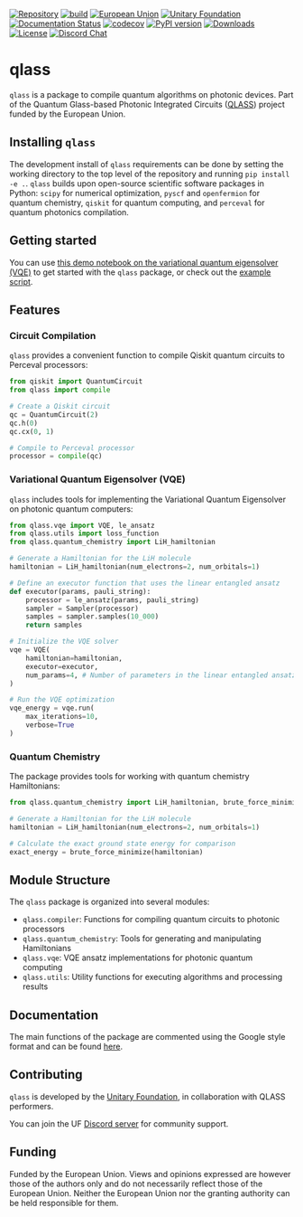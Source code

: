 [![Repository](https://img.shields.io/badge/GitHub-5C5C5C.svg?logo=github)](https://github.com/unitaryfund/qlass)
[![build](https://github.com/unitaryfoundation/qlass/actions/workflows/ci.yml/badge.svg?branch=main)](https://github.com/unitaryfoundation/qlass/actions)
[![European Union](https://img.shields.io/badge/Supported%20By-%20The%20EU-004494.svg)]([https://wellcomeleap.org](https://cordis.europa.eu/project/id/101135876))
[![Unitary Foundation](https://img.shields.io/badge/Supported%20By-Unitary%20Foundation-FFFF00.svg)](https://unitary.foundation)
[![Documentation Status](https://readthedocs.org/projects/qlass/badge/?version=stable)](https://qlass.readthedocs.io/en/stable/)
[![codecov](https://codecov.io/gh/unitaryfoundation/qlass/branch/main/graph/badge.svg)](https://codecov.io/gh/unitaryfoundation/qlass)
[![PyPI version](https://badge.fury.io/py/qlass.svg)](https://badge.fury.io/py/qlass)
[![Downloads](https://static.pepy.tech/personalized-badge/qlass?period=total&units=international_system&left_color=black&right_color=green&left_text=Downloads)](https://www.pepy.tech/projects/qlass)
[![License](https://img.shields.io/github/license/unitaryfoundation/qlass)](https://github.com/unitaryfoundation/qlass/blob/main/LICENSE)
[![Discord Chat](https://img.shields.io/badge/dynamic/json?color=blue&label=Discord&query=approximate_presence_count&suffix=%20online.&url=https%3A%2F%2Fdiscord.com%2Fapi%2Finvites%2FJqVGmpkP96%3Fwith_counts%3Dtrue)](http://discord.unitary.fund)


# qlass
`qlass` is a package to compile quantum algorithms on photonic devices. Part of the Quantum Glass-based Photonic Integrated Circuits ([QLASS](https://www.qlass-project.eu/))
project funded by the European Union. 

## Installing `qlass`
The development install of `qlass` requirements can be done by setting the working directory to the top level of the repository and running `pip install -e .`. 
`qlass` builds upon open-source scientific software packages in Python: `scipy` for numerical optimization, `pyscf` and `openfermion` for quantum chemistry, `qiskit` for quantum computing, and `perceval` for quantum photonics compilation.

## Getting started
You can use [this demo notebook on the variational quantum eigensolver (VQE)](https://github.com/unitaryfoundation/qlass/blob/main/notebooks/demo.ipynb) to get started with the `qlass` package, or check out the [example script](https://github.com/unitaryfoundation/qlass/blob/main/examples/vqe_example.py).

## Features

### Circuit Compilation

`qlass` provides a convenient function to compile Qiskit quantum circuits to Perceval processors:

```python
from qiskit import QuantumCircuit
from qlass import compile

# Create a Qiskit circuit
qc = QuantumCircuit(2)
qc.h(0)
qc.cx(0, 1)

# Compile to Perceval processor
processor = compile(qc)
```

### Variational Quantum Eigensolver (VQE)

`qlass` includes tools for implementing the Variational Quantum Eigensolver on photonic quantum computers:

```python
from qlass.vqe import VQE, le_ansatz
from qlass.utils import loss_function
from qlass.quantum_chemistry import LiH_hamiltonian

# Generate a Hamiltonian for the LiH molecule
hamiltonian = LiH_hamiltonian(num_electrons=2, num_orbitals=1)

# Define an executor function that uses the linear entangled ansatz
def executor(params, pauli_string):
    processor = le_ansatz(params, pauli_string)
    sampler = Sampler(processor)
    samples = sampler.samples(10_000)
    return samples

# Initialize the VQE solver
vqe = VQE(
    hamiltonian=hamiltonian,
    executor=executor,
    num_params=4, # Number of parameters in the linear entangled ansatz
)

# Run the VQE optimization
vqe_energy = vqe.run(
    max_iterations=10,
    verbose=True
)
```

### Quantum Chemistry

The package provides tools for working with quantum chemistry Hamiltonians:

```python
from qlass.quantum_chemistry import LiH_hamiltonian, brute_force_minimize

# Generate a Hamiltonian for the LiH molecule
hamiltonian = LiH_hamiltonian(num_electrons=2, num_orbitals=1)

# Calculate the exact ground state energy for comparison
exact_energy = brute_force_minimize(hamiltonian)
```

## Module Structure

The `qlass` package is organized into several modules:

- `qlass.compiler`: Functions for compiling quantum circuits to photonic processors
- `qlass.quantum_chemistry`: Tools for generating and manipulating Hamiltonians
- `qlass.vqe`: VQE ansatz implementations for photonic quantum computing
- `qlass.utils`: Utility functions for executing algorithms and processing results

## Documentation
The main functions of the package are commented using the Google style format and can be found [here](https://qlass.readthedocs.io/en/latest/).

## Contributing
`qlass` is developed by the [Unitary Foundation](https://unitary.foundation/), in collaboration with QLASS performers.

You can join the UF [Discord server](http://discord.unitary.fund) for community support.

## Funding
Funded by the European Union. Views and opinions expressed are however those of the authors only and do not necessarily reflect those of the European Union. Neither the European Union nor the granting authority can be held responsible for them.
